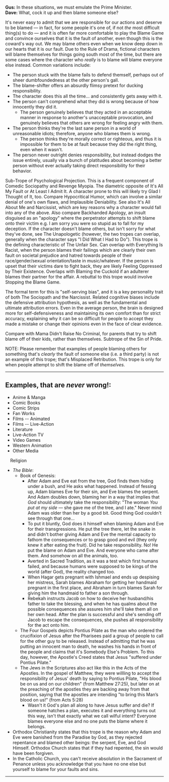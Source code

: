 **Gus:** In these situations, we must emulate the Prime Minister.  
**Dave:** What, cock it up and then blame someone else?

It's never easy to admit that we are responsible for our actions and deserve to be blamed — in fact, for some people it's one of, if not _the_ most difficult thing(s) to do — and it is often far more comfortable to play the Blame Game and convince ourselves that it is the fault of another, even though this is the coward's way out. We may blame others even when we know deep down in our hearts that it is our fault. Due to the Rule of Drama, fictional characters will blame themselves for things going south most of the time, but there are some cases where the character who _really_ is to blame will blame everyone else instead. Common variations include:

-   The person stuck with the blame fails to defend themself, perhaps out of sheer dumbfoundedness at the other person's gall.
-   The blame-shifter offers an absurdly flimsy pretext for ducking responsibility.
-   The character does this all the time... and consistently gets away with it.
-   The person can't comprehend what they did is wrong because of how innocently they did it.
    -   The person genuinely believes that they acted in an acceptable manner in response to another's unacceptable provocation, and genuinely believes that others are wrong for feeling angry with them.
-   The person thinks they're the last sane person in a world of unreasonable idiots; therefore, anyone who blames them is wrong.
    -   The person thinks they're morally correct or righteous, and thus it is impossible for them to be at fault because they did the right thing, even when it wasn't.
-   The person never outright denies responsibility, but instead dodges the issue entirely, usually via a bunch of platitudes about becoming a better person without ever actually taking direct responsibility for their behavior.

Sub-Trope of Psychological Projection. This is a frequent component of Comedic Sociopathy and Revenge Myopia. The diametric opposite of It's All My Fault or At Least I Admit It. A character prone to this will likely try Glad I Thought of It, too. Compare Hypocritical Humor, which can involve a similar denial of one's own flaws, and Implausible Deniability. See also It's All About Me and Narcissist, which are key reasons why a character would fall into any of the above. Also compare Backhanded Apology, an insult disguised as an "apology" where the perpetrator attempts to shift blame onto their victim e.g. I am sorry you were so stupid as to fall for my deception. If the character doesn't blame others, but isn't sorry for what they've done, see The Unapologetic (however, the two tropes can overlap, generally when the character says "I Did What I Had to Do"). This trope is the defining characteristic of The Unfair Sex. Can overlap with Everything Is Racist, when the person blames their failings which are clearly their own fault on societal prejudice and hatred towards people of their race/gender/sexual orientation/taste in music/whatever. If the person is upset that their victims dare to fight back, they are likely Feeling Oppressed by Their Existence. Overlaps with Blaming the Cuckold if an adulterer blames their partner for the affair. A rebuttal to this trope would involve Stopping the Blame Game.

The formal term for this is "self-serving bias", and it is a key personality trait of both The Sociopath and the Narcissist. Related cognitive biases include the defensive attribution hypothesis, as well as the fundamental and ultimate attribution errors. Even in the average person, the brain is designed more for self-defensiveness and maintaining its own comfort than for strict accuracy, explaining why it can be so difficult for people to accept they made a mistake or change their opinions even in the face of clear evidence.

Compare with Mama Didn't Raise No Criminal, for parents that try to shift blame off of their kids, rather than themselves. Subtrope of the Sin of Pride.

NOTE: Please remember that examples of people blaming others for something that's _clearly_ the fault of someone else (i.e. a third party) is not an example of this trope; that's Misplaced Retribution. This trope is only for when people attempt to shift the blame off of _themselves._

___

## Examples, that are _never_ wrong!:

-   Anime & Manga
-   Comic Books
-   Comic Strips
-   Fan Works
-   Films -- Animated
-   Films -- Live-Action
-   Literature
-   Live-Action TV
-   Video Games
-   Western Animation
-   Other Media

    Religion 

-   _The Bible_:
    -   Book of Genesis:
        -   After Adam and Eve eat from the tree, God finds them hiding under a bush, and He asks what happened. Instead of fessing up, Adam blames Eve for their sin, and Eve blames the serpent. And Adam doubles down, blaming her in a way that implies that _God_ should ultimately take the responsibility: "The woman _You put at my side_ — she gave me of the tree, and I ate." Never mind Adam was older than her by a good bit. Good thing God couldn't see through that one...
        -   To put it bluntly, God does it himself when blaming Adam and Eve for their transgressions. He put the tree there, let the snake in and didn't bother giving Adam and Eve the mental capacity to fathom the consequences or to grasp good and evil (they only knew it after eating the fruit). Did he take responsibility. No! He put the blame on Adam and Eve. And everyone who came after them. And somehow on all the animals, too.
        -   Averted in Sacred Tradition, as it was a test which first humans failed, and because humans were supposed to be kings of the world (after God), the reality changed too.
        -   When Hagar gets pregnant with Ishmael and ends up despising her mistress, Sarah blames Abraham for getting her handmaid pregnant in the first place, and Abraham in turn blames Sarah for giving him the handmaid to father a son through.
        -   Rebekah instructs Jacob on how to deceive her husband/his father to take the blessing, and when he has qualms about the possible consequences she assures him she'll take them all on her own head. After the plan is successful and she's sending off Jacob to escape the consequences, she pushes all responsibility for the act onto him.
    -   The Four Gospels depicts Pontius Pilate as the man who ordered the crucifixion of Jesus after the Pharisees paid a group of people to call for the other guy to be released. Instead of admitting that he was putting an innocent man to death, he washes his hands in front of the people and claims that it's Somebody Else's Problem. To this day, however, the Apostle's Creed states that Jesus "suffered under Pontius Pilate."
    -   The Jews in the Scriptures also act like this in the Acts of the Apostles. In the gospel of Matthew, they were willling to accept the responsibility of Jesus' death by saying to Pontius Pilate, "His blood be on us and on our children" (from Matthew 27:25), but later on at the preaching of the apostles they are backing away from that position, saying that the apostles are intending "to bring this Man’s blood on us!" (from Acts 5:28)
        -   Wasn't it God's plan all along to have Jesus suffer and die? If someone hatches a plan, executes it and everything turns out this way, isn't that exactly what we call wilful intent? Everyone blames everyone else and no one puts the blame where it belongs.
-   Orthodox Christianity states that this trope is the reason why Adam and Eve were banished from the Paradise by God, as they rejected repentance and blamed other beings: the serpent, Eve, and God Himself. Orthodox Church states that if they had repented, the sin would have been forgiven.
-   In the Catholic Church, you can't receive absolution in the Sacrament of Penance unless you acknowledge that you have no one else but yourself to blame for your faults and sins.

___